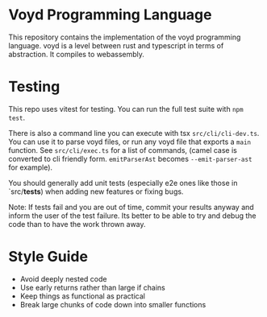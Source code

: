 # Voyd Programming Language

This repository contains the implementation of the voyd programming language.
voyd is a level between rust and typescript in terms of abstraction. It
compiles to webassembly.

# Testing

This repo uses vitest for testing. You can run the full test
suite with `npm test`.

There is also a command line you can execute with tsx `src/cli/cli-dev.ts`.
You can use it to parse voyd files, or run any voyd file that exports a `main`
function. See `src/cli/exec.ts` for a list of commands, (camel case is converted
to cli friendly form. `emitParserAst` becomes `--emit-parser-ast` for example).

You should generally add unit tests (especially e2e ones like those in
`src/__tests__) when adding new features or fixing bugs.

Note: If tests fail and you are out of time, commit your results anyway and
inform the user of the test failure. Its better to be able to try and debug
the code than to have the work thrown away.

# Style Guide

- Avoid deeply nested code
- Use early returns rather than large if chains
- Keep things as functional as practical
- Break large chunks of code down into smaller functions
